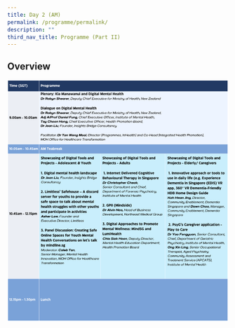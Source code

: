 ```yaml
---
title: Day 2 (AM)
permalink: /programme/permalink/
description: ""
third_nav_title: Programme (Part II)
---
```

## Overview
![day 2_am](/images/day%202_am.png)